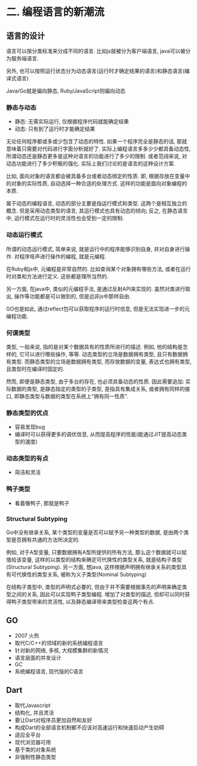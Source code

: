 # 二. 编程语言的新潮流

## 语言的设计

语言可以按分类标准来分成不同的语言. 比如js就被分为客户端语言, java可以被分为服务端语言. 

另外, 也可以按照运行状态分为动态语言(运行时才确定结果的语言)和静态语言(编译式语言)

Java/Go就是偏向静态, Ruby/JavaScript则偏向动态

### 静态与动态

- 静态: 无需实际运行, 仅根据程序代码就能确定结果
- 动态: 只有到了运行时才能确定结果

无论任何程序都或多或少包含了动态的特性. 如果一个程序完全是静态的话, 那就意味着只需要对代码进行字面分析就好了. 实际上编程语言多多少少都具备动态性, 所谓动态还是静态更多是这种对语言的功能进行了多少的限制. 或者范阔来说, 对动态功能进行了多少积极的强化. 实际上我们讨论的是语言的这种设计方案. 

比如, 面向对象的语言都会被具备多台或者动态绑定的性质. 即, 根据存放在变量中的对象的实际性质, 自动选择一种合适的处理方式. 这样的功能是面向对象编程的本质. 

属于动态的编程语言, 动态的部分主要是指运行模式和类型. 这两个是相互独立的概念. 但是采用动态类型的语言, 其运行模式也具有动态的倾向; 反之, 在静态语言中, 运行模式在运行时的灵活性也会受到一定的限制. 

### 动态运行模式

所谓的动态运行模式, 简单来说, 就是运行中的程序能够识别自身, 并对自身进行操作. 对程序吱声进行操作的编程, 就是元编程. 

在Ruby和js中, 元编程是非常自然的. 比如查询某个对象拥有哪些方法, 或者在运行时对类和方法进行定义. 这些都是理所当然的. 

另一方面, 在java中, 类似的元编程手法, 是通过反射API来实现的. 虽然对类进行取出, 操作等功能都是可以做到的, 但是远非js中那样自由. 

GO也是如此, 通过reflect包可以获取程序的运行时信息, 但是无法实现进一步的元编程功能. 

### 何谓类型

类型, 一般来说, 指的是对某个数据具有的性质所进行的描述. 例如, 他的结构是怎样的, 它可以进行哪些操作, 等等. 动态类型的立场是数据拥有类型, 且只有数据拥有类型. 而静态类型的立场是数据拥有类型, 而存放数据的变量, 表达式也拥有类型, 且类型时在编译时固定的. 

然而, 即便是静态类型, 由于多台的存在, 也必须具备动态的性质. 因此需要追加: 实际数据的类型, 是静态指定的类型的子类型, 是指具有集成关系, 或者拥有同样的接口, 即静态类型与数据的类型在系统上"拥有同一性质". 

### 静态类型的优点

- 容易发现bug
- 编译时可以获得更多的调优信息, 从而提高程序的性能(能通过JIT提高动态类型的速度)

### 动态类型的有点

- 简洁和灵活

### 鸭子类型

- 看着像鸭子, 那就是鸭子

### Structural Subtyping

Go中没有继承关系, 某个类型的变量是否可以赋予另一种类型的数据, 是由两个类型是否拥有共通的方法所决定的. 

例如, 对于A型变量, 只要数据拥有A型所提供的所有方法, 那么这个数据就可以赋值给该变量, 这样的以类型的结构来确定可代换性的类型关系, 就是结构子类型(Structural Subtyping). 另一方面, 想java, 这样根据声明拥有继承关系的类型具有可代换性的类型关系, 被称为义子类型(Nominal Subtyping)

在结构子类型中, 类型的声明式必要的, 但由于并不需要根据事先的声明来确定类型之间的关系, 因此可以实现鸭子类型编程. 增加了对类型的描述, 但却可以同时获得鸭子类型带来的灵活性, 以及静态编译带来类型检查这两个有点.

## GO

- 2007 火热
- 取代C/C++的领域的新的系统编程语言
- 针对新的网络, 多核, 大规模集群的新情况
- 语言层面的并发设计
- GC
- 系统编程语言, 现代版的C语言

## Dart

- 取代Javascript
- 结构化, 并且灵活
- 要让Dart对程序员更加自然和友好
- 构成Dart的全部语言机制都不应该对高速运行和快速启动产生妨碍
- 适应全平台
- 现代浏览器可用
- 基于类的对象系统
- 非强制性静态类型

